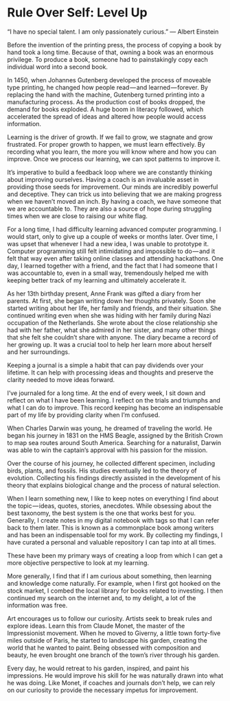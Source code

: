 # Rule Over Self: Level Up

“I have no special talent. I am only passionately curious.”
— Albert Einstein

Before the invention of the printing press, the process of copying a book by hand took a long time. Because of that, owning a book was an enormous privilege. To produce a book, someone had to painstakingly copy each individual word into a second book.

In 1450, when Johannes Gutenberg developed the process of moveable type printing, he changed how people read — and learned — forever. By replacing the hand with the machine, Gutenberg turned printing into a manufacturing process. As the production cost of books dropped, the demand for books exploded. A huge boom in literacy followed, which accelerated the spread of ideas and altered how people would access information.

Learning is the driver of growth. If we fail to grow, we stagnate and grow frustrated. For proper growth to happen, we must learn effectively. By recording what you learn, the more you will know where and how you can improve. Once we process our learning, we can spot patterns to improve it.

It’s imperative to build a feedback loop where we are constantly thinking about improving ourselves. Having a coach is an invaluable asset in providing those seeds for improvement. Our minds are incredibly powerful and deceptive. They can trick us into believing that we are making progress when we haven’t moved an inch. By having a coach, we have someone that we are accountable to. They are also a source of hope during struggling times when we are close to raising our white flag.

For a long time, I had difficulty learning advanced computer programming. I would start, only to give up a couple of weeks or months later. Over time, I was upset that whenever I had a new idea, I was unable to prototype it. Computer programming still felt intimidating and impossible to do — and it felt that way even after taking online classes and attending hackathons. One day, I learned together with a friend, and the fact that I had someone that I was accountable to, even in a small way, tremendously helped me with keeping better track of my learning and ultimately accelerate it.

As her 13th birthday present, Anne Frank was gifted a diary from her parents. At first, she began writing down her thoughts privately. Soon she started writing about her life, her family and friends, and their situation. She continued writing even when she was hiding with her family during Nazi occupation of the Netherlands. She wrote about the close relationship she had with her father, what she admired in her sister, and many other things that she felt she couldn’t share with anyone. The diary became a record of her growing up. It was a crucial tool to help her learn more about herself and her surroundings.

Keeping a journal is a simple a habit that can pay dividends over your lifetime. It can help with processing ideas and thoughts and preserve the clarity needed to move ideas forward.

I’ve journaled for a long time. At the end of every week, I sit down and reflect on what I have been learning. I reflect on the trials and triumphs and what I can do to improve. This record keeping has become an indispensable part of my life by providing clarity when I’m confused.

When Charles Darwin was young, he dreamed of traveling the world. He began his journey in 1831 on the HMS Beagle, assigned by the British Crown to map sea routes around South America. Searching for a naturalist, Darwin was able to win the captain’s approval with his passion for the mission.

Over the course of his journey, he collected different specimen, including birds, plants, and fossils. His studies eventually led to the theory of evolution. Collecting his findings directly assisted in the development of his theory that explains biological change and the process of natural selection.

When I learn something new, I like to keep notes on everything I find about the topic — ideas, quotes, stories, anecdotes. While obsessing about the best taxonomy, the best system is the one that works best for you. Generally, I create notes in my digital notebook with tags so that I can refer back to them later. This is known as a commonplace book among writers and has been an indispensable tool for my work. By collecting my findings, I have curated a personal and valuable repository I can tap into at all times.

These have been my primary ways of creating a loop from which I can get a more objective perspective to look at my learning.

More generally, I find that if I am curious about something, then learning and knowledge come naturally. For example, when I first got hooked on the stock market, I combed the local library for books related to investing. I then continued my search on the internet and, to my delight, a lot of the information was free.

Art encourages us to follow our curiosity. Artists seek to break rules and explore ideas. Learn this from Claude Monet, the master of the Impressionist movement. When he moved to Giverny, a little town forty-five miles outside of Paris, he started to landscape his garden, creating the world that he wanted to paint. Being obsessed with composition and beauty, he even brought one branch of the town’s river through his garden.

Every day, he would retreat to his garden, inspired, and paint his impressions. He would improve his skill for he was naturally drawn into what he was doing. Like Monet, if coaches and journals don’t help, we can rely on our curiosity to provide the necessary impetus for improvement.
